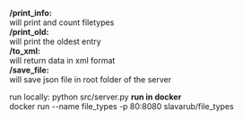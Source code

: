 
**/print_info:**  
will print and count filetypes  
**/print_old:**  
will print the oldest entry  
**/to_xml:**  
will return data in xml format  
**/save_file:**  
will save json file in root folder of the server  

run locally:
python src/server.py
**run in docker**  
docker run --name file_types -p 80:8080 slavarub/file_types
